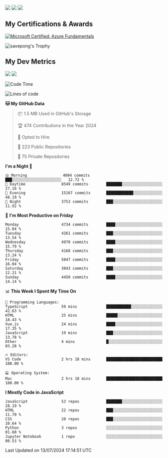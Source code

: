 [<img src="https://img.shields.io/badge/pongsiri.pisutakarathada.com-%230077B5.svg?&style=for-the-badge&color=orange" />](https://pongsiri.pisutakarathada.com)
[<img src="https://img.shields.io/badge/apps.saveworld.co-%230077B5.svg?&style=for-the-badge&color=2aa889" />](https://apps.saveworld.co)
[<img src="https://img.shields.io/badge/linkedin-%230077B5.svg?&style=for-the-badge&logo=linkedin&logoColor=white" />](https://www.linkedin.com/in/savepong)

<!--
[![savepong' github stats](https://github-readme-stats.vercel.app/api?username=savepong&show_icons=true&count_private=true&theme=gotham&hide_border=true&bg_color=00000000&text_color=768390FF)](https://pongsiri.pisutakarathada.com/posts/stats)

[![GitHub Streak](https://github-readme-streak-stats.herokuapp.com?user=savepong&theme=gotham&hide_border=true&background=00000000&dates=768390FF)](https://pongsiri.pisutakarathada.com/posts/stats)

[![Top Langs](https://github-readme-stats.vercel.app/api/top-langs/?username=savepong&layout=compact&langs_count=10&theme=gotham&hide_border=true&bg_color=00000000&text_color=768390FF)](https://pongsiri.pisutakarathada.com/posts/stats)

<!-- [![savepong's wakatime stats](https://github-readme-stats.vercel.app/api/wakatime?username=@savepong&layout=default&theme=gotham&hide_border=true&bg_color=00000000&text_color=768390FF)](https://pongsiri.pisutakarathada.com/posts/stats) -->

## My Certifications & Awards

<!--START_SECTION:badges-->
[![Microsoft Certified: Azure Fundamentals](https://images.credly.com/size/160x160/images/be8fcaeb-c769-4858-b567-ffaaa73ce8cf/image.png)](http://www.credly.com/badges/7b0e170b-852d-4d35-bea2-213eceae599c "Microsoft Certified: Azure Fundamentals")

![savepong's Trophy](https://github-profile-trophy.vercel.app/?username=savepong&theme=flat&rank=SECRET,SSS,SS,S,AAA,AA,A&margin-w=15&no-bg=true&no-frame=true)

## My Dev Metrics

[![](https://komarev.com/ghpvc/?username=savepong&color=blue&label=Profile%20Views)](https://github.com/savepong)
[![](https://img.shields.io/github/followers/savepong?label=GitHub%20Followers)](https://github.com/savepong)

<!--START_SECTION:waka-->
![Code Time](http://img.shields.io/badge/Code%20Time-1%2C474%20hrs%204%20mins-blue)

![Lines of code](https://img.shields.io/badge/From%20Hello%20World%20I%27ve%20Written-64.5%20million%20lines%20of%20code-blue)

**🐱 My GitHub Data** 

> 📦 1.5 MB Used in GitHub's Storage 
 > 
> 🏆 474 Contributions in the Year 2024
 > 
> 💼 Opted to Hire
 > 
> 📜 223 Public Repositories 
 > 
> 🔑 75 Private Repositories 
 > 
**I'm a Night 🦉** 

```text
🌞 Morning                4004 commits        ███░░░░░░░░░░░░░░░░░░░░░░   12.72 % 
🌆 Daytime                8549 commits        ███████░░░░░░░░░░░░░░░░░░   27.16 % 
🌃 Evening                15167 commits       ████████████░░░░░░░░░░░░░   48.19 % 
🌙 Night                  3753 commits        ███░░░░░░░░░░░░░░░░░░░░░░   11.92 % 
```
📅 **I'm Most Productive on Friday** 

```text
Monday                   4734 commits        ████░░░░░░░░░░░░░░░░░░░░░   15.04 % 
Tuesday                  4261 commits        ███░░░░░░░░░░░░░░░░░░░░░░   13.54 % 
Wednesday                4970 commits        ████░░░░░░░░░░░░░░░░░░░░░   15.79 % 
Thursday                 4168 commits        ███░░░░░░░░░░░░░░░░░░░░░░   13.24 % 
Friday                   5047 commits        ████░░░░░░░░░░░░░░░░░░░░░   16.04 % 
Saturday                 3843 commits        ███░░░░░░░░░░░░░░░░░░░░░░   12.21 % 
Sunday                   4450 commits        ████░░░░░░░░░░░░░░░░░░░░░   14.14 % 
```


📊 **This Week I Spent My Time On** 

```text
💬 Programming Languages: 
TypeScript               59 mins             ███████████░░░░░░░░░░░░░░   42.63 % 
HTML                     25 mins             █████░░░░░░░░░░░░░░░░░░░░   18.43 % 
Vue.js                   24 mins             ████░░░░░░░░░░░░░░░░░░░░░   17.35 % 
JavaScript               19 mins             ███░░░░░░░░░░░░░░░░░░░░░░   13.78 % 
Other                    4 mins              █░░░░░░░░░░░░░░░░░░░░░░░░   03.28 % 

🔥 Editors: 
VS Code                  2 hrs 18 mins       █████████████████████████   100.00 % 

💻 Operating System: 
Mac                      2 hrs 18 mins       █████████████████████████   100.00 % 
```

**I Mostly Code in JavaScript** 

```text
JavaScript               53 repos            ███████░░░░░░░░░░░░░░░░░░   28.19 % 
HTML                     22 repos            ███░░░░░░░░░░░░░░░░░░░░░░   11.70 % 
CSS                      20 repos            ███░░░░░░░░░░░░░░░░░░░░░░   10.64 % 
Python                   3 repos             ░░░░░░░░░░░░░░░░░░░░░░░░░   01.60 % 
Jupyter Notebook         1 repo              ░░░░░░░░░░░░░░░░░░░░░░░░░   00.53 % 
```




 Last Updated on 13/07/2024 17:14:51 UTC
<!--END_SECTION:waka-->

<!--
**savepong/savepong** is a ✨ _special_ ✨ repository because its `README.md` (this file) appears on your GitHub profile.

Here are some ideas to get you started:

- 🔭 I’m currently working on WebComponents and TypeScript.
- 🌱 I’m currently learning ...
- 👯 I’m looking to collaborate on ...
- 🤔 I’m looking for help with ...
- 💬 Ask me about ...
- 📫 How to reach me: ...
- 😄 Pronouns: ...
- ⚡ Fun fact: ...
-->
